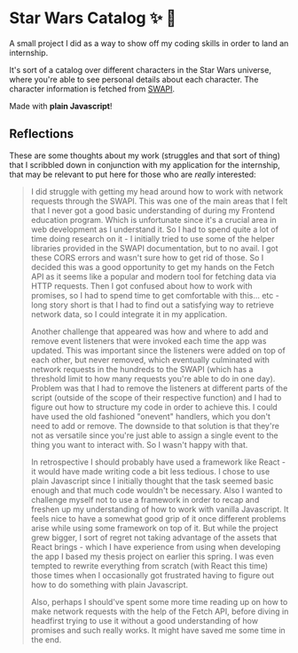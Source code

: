 # Star Wars Catalog :sparkles: :paperclip:
A small project I did as a way to show off my coding skills in order to land an internship.

It's sort of a catalog over different characters in the Star Wars universe, where you're able to see personal details about each character. The character information is fetched from [SWAPI](https://swapi.dev/).

Made with **plain Javascript**!

## Reflections
These are some thoughts about my work (struggles and that sort of thing) that I scribbled down in conjunction with my application for the internship, that may be relevant to put here for those who are *really* interested:

> I did struggle with getting my head around how to work with network requests through the SWAPI. This was one of the main areas that I felt that I never got a good basic understanding of during my Frontend education program. Which is unfortunate since it's a crucial area in web development as I understand it. So I had to spend quite a lot of time doing research on it - I initially tried to use some of the helper libraries provided in the SWAPI documentation, but to no avail. I got these CORS errors and wasn't sure how to get rid of those. So I decided this was a good opportunity to get my hands on the Fetch API as it seems like a popular and modern tool for fetching data via HTTP requests. Then I got confused about how to work with promises, so I had to spend time to get comfortable with this... etc - long story short is that I had to find out a satisfying way to retrieve network data, so I could integrate it in my application.
>
> Another challenge that appeared was how and where to add and remove event listeners that were invoked each time the app was updated. This was important since the listeners were added on top of each other, but never removed, which eventually culminated with network requests in the hundreds to the SWAPI (which has a threshold limit to how many requests you're able to do in one day). Problem was that I had to remove the listeners at different parts of the script (outside of the scope of their respective function) and I had to figure out how to structure my code in order to achieve this. I could have used the old fashioned "onevent" handlers, which you don't need to add or remove. The downside to that solution is that they're not as versatile since you're just able to assign a single event to the thing you want to interact with. So I wasn't happy with that.
>
> In retrospective I should probably have used a framework like React - it would have made writing code a bit less tedious. I chose to use plain Javascript since I initially thought that the task seemed basic enough and that much code wouldn't be necessary. Also I wanted to challenge myself not to use a framework in order to recap and freshen up my understanding of how to work with vanilla Javascript. It feels nice to have a somewhat good grip of it once different problems arise while using some framework on top of it. But while the project grew bigger, I sort of regret not taking advantage of the assets that React brings - which I have experience from using when developing the app I based my thesis project on earlier this spring. I was even tempted to rewrite everything from scratch (with React this time) those times when I occasionally got frustrated having to figure out how to do something with plain Javascript.
>
> Also, perhaps I should've spent some more time reading up on how to make network requests with the help of the Fetch API, before diving in headfirst trying to use it without a good understanding of how promises and such really works. It might have saved me some time in the end.
